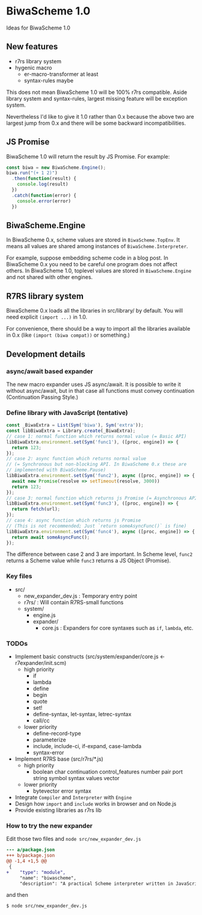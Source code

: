 # BiwaScheme 1.0

Ideas for BiwaScheme 1.0

## New features

- r7rs library system
- hygenic macro
  - er-macro-transformer at least
  - syntax-rules maybe

This does not mean BiwaScheme 1.0 will be 100% r7rs compatible. Aside library system and syntax-rules, largest missing feature will be exception system. 

Nevertheless I'd like to give it 1.0 rather than 0.x because the above two are largest jump from 0.x and there will be some backward incompatibilities.

## JS Promise

BiwaScheme 1.0 will return the result by JS Promise. For example:

```js
const biwa = new BiwaScheme.Engine();
biwa.run("(+ 1 2)")
  .then(function(result) {
    console.log(result)
  })
  .catch(function(error) {
    console.error(error)
  })
```

## BiwaScheme.Engine

In BiwaScheme 0.x, scheme values are stored in `BiwaScheme.TopEnv`. It means all values are shared among instances of `BiwaScheme.Interpreter`.

For example, suppose embedding scheme code in a blog post. In BiwaScheme 0.x you need to be careful one program does not affect others. In BiwaScheme 1.0, toplevel values are stored in `BiwaScheme.Engine` and not shared with other engines.

## R7RS library system

BiwaScheme 0.x loads all the libraries in src/library/ by default. You will need explicit `(import ...)` in 1.0.

For convenience, there should be a way to import all the libraries available in 0.x (like `(import (biwa compat))` or something.)

## Development details

### async/await based expander

The new macro expander uses JS async/await. It is possible to write it
without async/await, but in that case all functions must convey continuation
(Continuation Passing Style.)

### Define library with JavaScript (tentative)

```js
const _BiwaExtra = List(Sym('biwa'), Sym('extra'));
const libBiwaExtra = Library.create(_BiwaExtra);
// case 1: normal function which returns normal value (= Basic API)
libBiwaExtra.environment.set(Sym('func1'), ([proc, engine]) => {
  return 123;
});
// case 2: async function which returns normal value
// (= Synchronous but non-blocking API. In BiwaScheme 0.x these are
// implemented with BiwaScheme.Pause)
libBiwaExtra.environment.set(Sym('func2'), async ([proc, engine]) => {
  await new Promise(resolve => setTimeout(resolve, 3000))
  return 123;
});
// case 3: normal function which returns js Promise (= Asynchronous API)
libBiwaExtra.environment.set(Sym('func3'), ([proc, engine]) => {
  return fetch(url);
});
// case 4: async function which returns js Promise
// (This is not recommended; Just `return someAsyncFunc()` is fine)
libBiwaExtra.environment.set(Sym('func4'), async ([proc, engine]) => {
  return await someAsyncFunc();
});
```

The difference between case 2 and 3 are important. In Scheme level,
`func2` returns a Scheme value while `func3` returns a JS Object (Promise).

### Key files

- src/
  - new_expander_dev.js : Temporary entry point
  - r7rs/ : Will contain R7RS-small functions
  - system/
    - engine.js
    - expander/
      - core.js : Expanders for core syntaxes such as `if`, `lambda`, etc.

### TODOs

- Implement basic constructs (src/system/expander/core.js <- r7expander/init.scm)
  - high priority
    + if
    - lambda
    + define
    + begin
    + quote
    + set!
    + define-syntax, let-syntax, letrec-syntax
    + call/cc
  - lower priority
    - define-record-type
    - parameterize
    - include, include-ci, if-expand, case-lambda
    - syntax-error
- Implement R7RS base (src/r7rs/*.js)
  - high priority
    - boolean char continuation control_features number pair port string symbol syntax values vector
  - lower priority
    - bytevector error syntax
- Integrate `Compiler` and `Interpreter` with `Engine`
- Design how `import` and `include` works in browser and on Node.js
- Provide existing libraries as r7rs lib

### How to try the new expander

Edit those two files and `node src/new_expander_dev.js`

```diff
--- a/package.json
+++ b/package.json
@@ -1,4 +1,5 @@
 {
+    "type": "module",
     "name": "biwascheme",
     "description": "A practical Scheme interpreter written in JavaScript",
```

and then

```
$ node src/new_expander_dev.js
```
